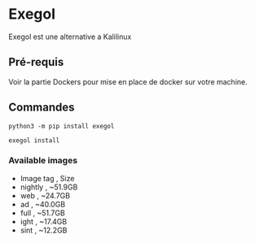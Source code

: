# Exegol 
Exegol est une alternative a Kalilinux

## Pré-requis
Voir la partie Dockers pour mise en place de docker sur votre machine.


## Commandes
    python3 -m pip install exegol

    exegol install

### Available images

- Image tag , Size
- nightly , ~51.9GB
- web ,  ~24.7GB 
- ad ,  ~40.0GB 
-  full , ~51.7GB 
-  ight , ~17.4GB 
-   sint , ~12.2GB 

